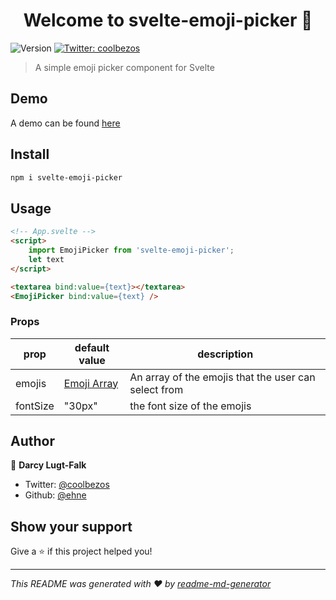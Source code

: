 <h1 align="center">Welcome to svelte-emoji-picker 👋</h1>
<p>
  <img alt="Version" src="https://img.shields.io/badge/version-1.0.0-blue.svg?cacheSeconds=2592000" />
  <a href="https://twitter.com/coolbezos">
    <img alt="Twitter: coolbezos" src="https://img.shields.io/twitter/follow/coolbezos.svg?style=social" target="_blank" />
  </a>
</p>

> A simple emoji picker component for Svelte

## Demo
A demo can be found [here](https://svelte.dev/repl/9afc56aabfff4382883278dbdf4ce9fd?version=3.8.1)

## Install
```bash
npm i svelte-emoji-picker
```

## Usage
```html
<!-- App.svelte -->
<script>
    import EmojiPicker from 'svelte-emoji-picker';
    let text
</script>

<textarea bind:value={text}></textarea>
<EmojiPicker bind:value={text} />

```

### Props

| prop | default value | description
|-|-|-|
|emojis| [Emoji Array](https://github.com/ehne/svelte-emoji-picker/blob/master/src/index.svelte) | An array of the emojis that the user can select from |
|fontSize | "30px" | the font size of the emojis|


## Author

👤 **Darcy Lugt-Falk**

* Twitter: [@coolbezos](https://twitter.com/coolbezos)
* Github: [@ehne](https://github.com/ehne)

## Show your support

Give a ⭐️ if this project helped you!

***
_This README was generated with ❤️ by [readme-md-generator](https://github.com/kefranabg/readme-md-generator)_
